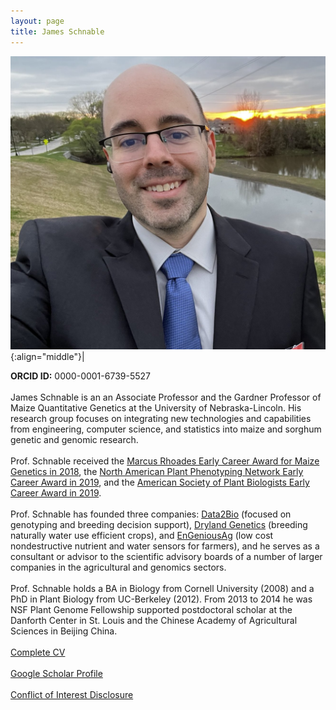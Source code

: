 ```yaml
---
layout: page
title: James Schnable
---
```


![James Schnable](/images/People_Images/jamesschnable.jpg){:align="middle"}|

**ORCID ID:** 0000-0001-6739-5527
<br><br>
James Schnable is an an Associate Professor and the Gardner Professor of Maize Quantitative Genetics at the University of Nebraska-Lincoln. His research group focuses on integrating new technologies and capabilities from engineering, computer science, and statistics into maize and sorghum genetic and genomic research.
<br><br>
Prof. Schnable received the [Marcus Rhoades Early Career Award for Maize Genetics in 2018](https://www.maizegdb.org/community/awards/maize_past_winners), the [North American Plant Phenotyping Network Early Career Award in 2019](http://nappn.plant-phenotyping.org/early-career-award-2019/), and the [American Society of Plant Biologists Early Career Award in 2019](https://blog.aspb.org/aspb-names-2019-award-recipients/).
<br><br>
Prof. Schnable has founded three companies: [Data2Bio](https://www.data2bio.com/) (focused on genotyping and breeding decision support), [Dryland Genetics](http://www.drylandgenetics.com/) (breeding naturally water use efficient crops), and [EnGeniousAg](https://www.engeniousag.com/) (low cost nondestructive nutrient and water sensors for farmers), and he serves as a consultant or advisor to the scientific advisory boards of a number of larger companies in the agricultural and genomics sectors.
<br><br>
Prof. Schnable holds a BA in Biology from Cornell University (2008) and a PhD in Plant Biology from UC-Berkeley (2012). From 2013 to 2014 he was NSF Plant Genome Fellowship supported postdoctoral scholar at the Danforth Center in St. Louis and the Chinese Academy of Agricultural Sciences in Beijing China.
<br><br>
[Complete CV](/CVs/JSchnable.pdf)
<br><br>
[Google Scholar Profile](https://scholar.google.com/citations?user=cik4JVYAAAAJ)
<br><br>
[Conflict of Interest Disclosure](/peoplepages/coi/)
